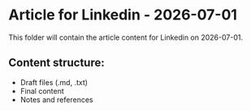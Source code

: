 # Article for Linkedin - 2026-07-01

This folder will contain the article content for Linkedin on 2026-07-01.

## Content structure:
- Draft files (.md, .txt)
- Final content
- Notes and references
